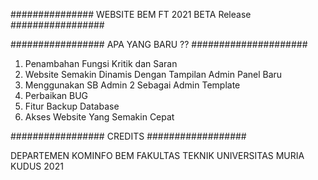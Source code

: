 ############### WEBSITE BEM FT 2021 BETA Release #################

################# APA YANG BARU ?? #####################
1. Penambahan Fungsi Kritik dan Saran
2. Website Semakin Dinamis Dengan Tampilan Admin Panel Baru
3. Menggunakan SB Admin 2 Sebagai Admin Template
4. Perbaikan BUG
5. Fitur Backup Database
7. Akses Website Yang Semakin Cepat


################# CREDITS ##################

DEPARTEMEN KOMINFO BEM FAKULTAS TEKNIK UNIVERSITAS MURIA KUDUS 2021
